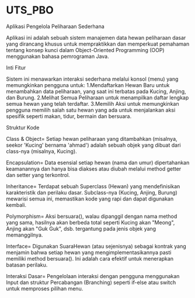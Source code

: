 # UTS_PBO
Aplikasi Pengelola Peliharaan Sederhana

Aplikasi ini adalah sebuah sistem manajemen data hewan peliharaan dasar yang dirancang khusus untuk mempraktikkan dan memperkuat pemahaman tentang konsep kunci dalam Object-Oriented Programming (OOP) menggunakan bahasa pemrograman Java.

Inti Fitur

Sistem ini menawarkan interaksi sederhana melalui konsol (menu) yang memungkinkan pengguna untuk:
1.Mendaftarkan Hewan Baru untuk menambahkan data peliharaan, yang saat ini terbatas pada Kucing, Anjing, dan Burung.
2.Melihat Semua Peliharaan untuk menampilkan daftar lengkap semua hewan yang telah terdaftar.
3.Memilih Aksi untuk memungkinkan pengguna memilih salah satu hewan yang ada untuk menjalankan aksi spesifik seperti makan, tidur, bermain dan bersuara.

Struktur Kode

Class & Object= Setiap hewan peliharaan yang ditambahkan (misalnya, seekor 'Kucing' bernama 'ahmad') adalah sebuah objek yang dibuat dari class-nya (misalnya, Kucing).

Encapsulation= Data esensial setiap hewan (nama dan umur) dipertahankan keamanannya dan hanya bisa diakses atau diubah melalui method getter dan setter yang terkontrol.

Inheritance= Terdapat sebuah Superclass (Hewan) yang mendefinisikan karakteristik dan perilaku dasar. Subclass-nya (Kucing, Anjing, Burung) mewarisi semua ini, memastikan kode yang rapi dan dapat digunakan kembali.

Polymorphism= Aksi bersuara(), walau dipanggil dengan nama method yang sama, hasilnya akan berbeda total seperti Kucing akan "Meong", Anjing akan "Guk Guk", dsb. tergantung pada jenis objek yang memanggilnya.

Interface= Digunakan SuaraHewan (atau sejenisnya) sebagai kontrak yang menjamin bahwa setiap hewan yang mengimplementasikannya pasti memiliki method bersuara(). Ini adalah cara efektif untuk menerapkan batasan perilaku.

Interaksi Dasar= Pengelolaan interaksi dengan pengguna menggunakan Input dan struktur Percabangan (Branching) seperti if-else atau switch untuk memproses pilihan menu.
